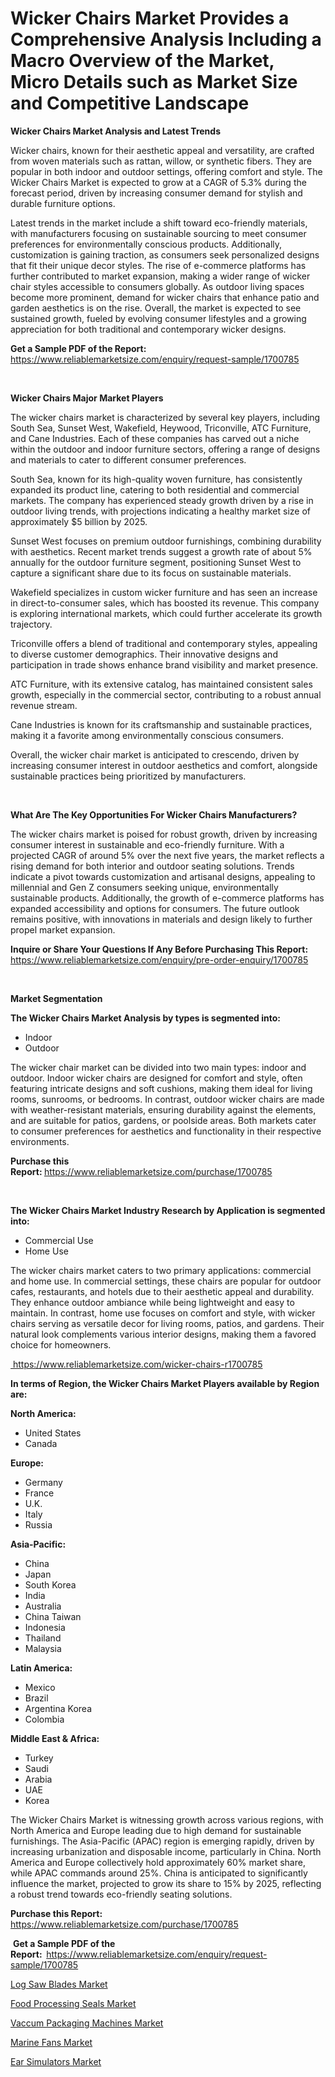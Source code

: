 <p><h1>Wicker Chairs Market Provides a Comprehensive Analysis Including a Macro Overview of the Market, Micro Details such as Market Size and Competitive Landscape</h1></p><p><strong>Wicker Chairs Market Analysis and Latest Trends</strong></p>
<p><p>Wicker chairs, known for their aesthetic appeal and versatility, are crafted from woven materials such as rattan, willow, or synthetic fibers. They are popular in both indoor and outdoor settings, offering comfort and style. The Wicker Chairs Market is expected to grow at a CAGR of 5.3% during the forecast period, driven by increasing consumer demand for stylish and durable furniture options. </p><p>Latest trends in the market include a shift toward eco-friendly materials, with manufacturers focusing on sustainable sourcing to meet consumer preferences for environmentally conscious products. Additionally, customization is gaining traction, as consumers seek personalized designs that fit their unique decor styles. The rise of e-commerce platforms has further contributed to market expansion, making a wider range of wicker chair styles accessible to consumers globally. As outdoor living spaces become more prominent, demand for wicker chairs that enhance patio and garden aesthetics is on the rise. Overall, the market is expected to see sustained growth, fueled by evolving consumer lifestyles and a growing appreciation for both traditional and contemporary wicker designs.</p></p>
<p><strong>Get a Sample PDF of the Report:&nbsp;</strong> <a href="https://www.reliablemarketsize.com/enquiry/request-sample/1700785?utm_campaign=2034&utm_medium=2&utm_source=Github&utm_content=ia&utm_term=08042025&utm_id=wicker-chairs">https://www.reliablemarketsize.com/enquiry/request-sample/1700785</a></p>
<p>&nbsp;</p>
<p><strong>Wicker Chairs Major Market Players</strong></p>
<p><p>The wicker chairs market is characterized by several key players, including South Sea, Sunset West, Wakefield, Heywood, Triconville, ATC Furniture, and Cane Industries. Each of these companies has carved out a niche within the outdoor and indoor furniture sectors, offering a range of designs and materials to cater to different consumer preferences.</p><p>South Sea, known for its high-quality woven furniture, has consistently expanded its product line, catering to both residential and commercial markets. The company has experienced steady growth driven by a rise in outdoor living trends, with projections indicating a healthy market size of approximately $5 billion by 2025.</p><p>Sunset West focuses on premium outdoor furnishings, combining durability with aesthetics. Recent market trends suggest a growth rate of about 5% annually for the outdoor furniture segment, positioning Sunset West to capture a significant share due to its focus on sustainable materials.</p><p>Wakefield specializes in custom wicker furniture and has seen an increase in direct-to-consumer sales, which has boosted its revenue. This company is exploring international markets, which could further accelerate its growth trajectory.</p><p>Triconville offers a blend of traditional and contemporary styles, appealing to diverse customer demographics. Their innovative designs and participation in trade shows enhance brand visibility and market presence.</p><p>ATC Furniture, with its extensive catalog, has maintained consistent sales growth, especially in the commercial sector, contributing to a robust annual revenue stream.</p><p>Cane Industries is known for its craftsmanship and sustainable practices, making it a favorite among environmentally conscious consumers.</p><p>Overall, the wicker chair market is anticipated to crescendo, driven by increasing consumer interest in outdoor aesthetics and comfort, alongside sustainable practices being prioritized by manufacturers.</p></p>
<p>&nbsp;</p>
<p><strong>What Are The Key Opportunities For Wicker Chairs Manufacturers?</strong></p>
<p><p>The wicker chairs market is poised for robust growth, driven by increasing consumer interest in sustainable and eco-friendly furniture. With a projected CAGR of around 5% over the next five years, the market reflects a rising demand for both interior and outdoor seating solutions. Trends indicate a pivot towards customization and artisanal designs, appealing to millennial and Gen Z consumers seeking unique, environmentally sustainable products. Additionally, the growth of e-commerce platforms has expanded accessibility and options for consumers. The future outlook remains positive, with innovations in materials and design likely to further propel market expansion.</p></p>
<p><strong>Inquire or Share Your Questions If Any Before Purchasing This Report:</strong> <a href="https://www.reliablemarketsize.com/enquiry/pre-order-enquiry/1700785?utm_campaign=2034&utm_medium=2&utm_source=Github&utm_content=ia&utm_term=08042025&utm_id=wicker-chairs">https://www.reliablemarketsize.com/enquiry/pre-order-enquiry/1700785</a></p>
<p>&nbsp;</p>
<p><strong>Market Segmentation</strong></p>
<p><strong>The Wicker Chairs Market Analysis by types is segmented into:</strong></p>
<p><ul><li>Indoor</li><li>Outdoor</li></ul></p>
<p><p>The wicker chair market can be divided into two main types: indoor and outdoor. Indoor wicker chairs are designed for comfort and style, often featuring intricate designs and soft cushions, making them ideal for living rooms, sunrooms, or bedrooms. In contrast, outdoor wicker chairs are made with weather-resistant materials, ensuring durability against the elements, and are suitable for patios, gardens, or poolside areas. Both markets cater to consumer preferences for aesthetics and functionality in their respective environments.</p></p>
<p><strong>Purchase this Report:&nbsp;</strong><a href="https://www.reliablemarketsize.com/purchase/1700785?utm_campaign=2034&utm_medium=2&utm_source=Github&utm_content=ia&utm_term=08042025&utm_id=wicker-chairs">https://www.reliablemarketsize.com/purchase/1700785</a></p>
<p>&nbsp;</p>
<p><strong>The Wicker Chairs Market Industry Research by Application is segmented into:</strong></p>
<p><ul><li>Commercial Use</li><li>Home Use</li></ul></p>
<p><p>The wicker chairs market caters to two primary applications: commercial and home use. In commercial settings, these chairs are popular for outdoor cafes, restaurants, and hotels due to their aesthetic appeal and durability. They enhance outdoor ambiance while being lightweight and easy to maintain. In contrast, home use focuses on comfort and style, with wicker chairs serving as versatile decor for living rooms, patios, and gardens. Their natural look complements various interior designs, making them a favored choice for homeowners.</p></p>
<p><a href="https://www.reliablemarketsize.com/wicker-chairs-r1700785?utm_campaign=2034&utm_medium=2&utm_source=Github&utm_content=ia&utm_term=08042025&utm_id=wicker-chairs">&nbsp;https://www.reliablemarketsize.com/wicker-chairs-r1700785</a></p>
<p><strong>In terms of Region, the Wicker Chairs Market Players available by Region are:</strong></p>
<p>
    <p> <strong> North America: </strong>
        <ul>
            <li>United States</li>
            <li>Canada</li>
        </ul>
        </p> 
    <p> <strong> Europe: </strong>
        <ul>
            <li>Germany</li>
            <li>France</li>
            <li>U.K.</li>
            <li>Italy</li>
            <li>Russia</li>
        </ul>
        </p> 
    <p> <strong> Asia-Pacific: </strong>
        <ul>
            <li>China</li>
            <li>Japan</li>
            <li>South Korea</li>
            <li>India</li>
            <li>Australia</li>
            <li>China Taiwan</li>
            <li>Indonesia</li>
            <li>Thailand</li>
            <li>Malaysia</li>
        </ul>
        </p> 
    <p> <strong> Latin America: </strong>
        <ul>
            <li>Mexico</li>
            <li>Brazil</li>
            <li>Argentina Korea</li>
            <li>Colombia</li>
        </ul>
        </p> 
    <p> <strong> Middle East & Africa: </strong>
        <ul>
            <li>Turkey</li>
            <li>Saudi</li>
            <li>Arabia</li>
            <li>UAE</li>
            <li>Korea</li>
        </ul>
    </p>
    </p>
<p><p>The Wicker Chairs Market is witnessing growth across various regions, with North America and Europe leading due to high demand for sustainable furnishings. The Asia-Pacific (APAC) region is emerging rapidly, driven by increasing urbanization and disposable income, particularly in China. North America and Europe collectively hold approximately 60% market share, while APAC commands around 25%. China is anticipated to significantly influence the market, projected to grow its share to 15% by 2025, reflecting a robust trend towards eco-friendly seating solutions.</p></p>
<p><strong>Purchase this Report: </strong><a href="https://www.reliablemarketsize.com/purchase/1700785?utm_campaign=2034&utm_medium=2&utm_source=Github&utm_content=ia&utm_term=08042025&utm_id=wicker-chairs">https://www.reliablemarketsize.com/purchase/1700785</a></p>
<p>&nbsp;<strong>Get a Sample PDF of the Report:&nbsp;&nbsp;</strong><a href="https://www.reliablemarketsize.com/enquiry/request-sample/1700785?utm_campaign=2034&utm_medium=2&utm_source=Github&utm_content=ia&utm_term=08042025&utm_id=wicker-chairs">https://www.reliablemarketsize.com/enquiry/request-sample/1700785</a></p>
<p><strong></strong></p>
<p><p><a href="https://github.com/janustabarf2/Market-Research-Report-List-1/blob/main/log-saw-blades-market.md?utm_campaign=2034&utm_medium=2&utm_source=Github&utm_content=ia&utm_term=08042025&utm_id=wicker-chairs">Log Saw Blades Market</a></p><p><a href="https://github.com/grevecodeeol/Market-Research-Report-List-1/blob/main/food-processing-seals-market.md?utm_campaign=2034&utm_medium=2&utm_source=Github&utm_content=ia&utm_term=08042025&utm_id=wicker-chairs">Food Processing Seals Market</a></p><p><a href="https://github.com/kielbledeni0/Market-Research-Report-List-1/blob/main/vaccum-packaging-machines-market.md?utm_campaign=2034&utm_medium=2&utm_source=Github&utm_content=ia&utm_term=08042025&utm_id=wicker-chairs">Vaccum Packaging Machines Market</a></p><p><a href="https://github.com/kaganalcinwv/Market-Research-Report-List-1/blob/main/marine-fans-market.md?utm_campaign=2034&utm_medium=2&utm_source=Github&utm_content=ia&utm_term=08042025&utm_id=wicker-chairs">Marine Fans Market</a></p><p><a href="https://github.com/calizlewin2f/Market-Research-Report-List-1/blob/main/ear-simulators-market.md?utm_campaign=2034&utm_medium=2&utm_source=Github&utm_content=ia&utm_term=08042025&utm_id=wicker-chairs">Ear Simulators Market</a></p></p>